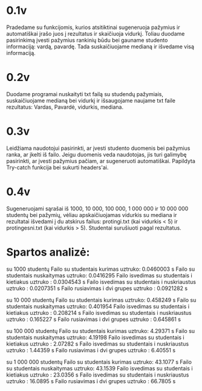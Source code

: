 # 0.1v
Pradedame su funkcijomis, kurios atsitiktinai sugeneruoja pažymius ir automatiškai įrašo juos į rezultatus ir skaičiuoja vidurkį. Toliau duodame pasirinkimą įvesti pažymius rankinių būdu bei gauname studento informaciją: vardą, pavardę. Tada suskaičiuojame medianą ir išvedame visą informaciją.

# 0.2v
Duodame programai nuskaityti txt failą su studendų pažymiais, suskaičiuojame medianą bei vidurkį ir išsaugojame naujame txt faile rezultatus: Vardas, Pavardė, vidurkis, mediana.

# 0.3v
Leidžiama naudotojui pasirinkti, ar įvesti studento duomenis bei pažymius ranka, ar įkelti iš failo. Jeigu duomenis veda naudotojas, jis turi galimybę pasirinkti, ar įvesti pažymius pačiam, ar sugeneruoti automatiškai. Papildyta Try-catch funkcija bei sukurti headers'ai.

# 0.4v
Sugeneruojami sąrašai iš 1000, 10 000, 100 000, 1 000 000 ir 10 000 000 studentų bei pažymių, vėliau apskaičiuojamas vidurkis su mediana ir rezultatai išvedami į du atskirus failus: protingi.txt (kai vidurkis < 5) ir protingesni.txt (kai vidurkis > 5). Studentai surušiuoti pagal rezultatus.

# Spartos analizė:
su 1000 studentų
Failo su studentais kurimas uztruko: 0.0460003 s
Failo su studentais nuskaitymas uztruko: 0.0416295
Failo isvedimas su  studentais i kietiakus uztruko : 0.0304543 s
Failo isvedimas su studentais i nuskriaustus uztruko : 0.0207351 s
Failo rusiavimas i dvi grupes uztruko : 0.0921282 s

su 10 000 studentų
Failo su studentais kurimas uztruko: 0.458249 s
Failo su studentais nuskaitymas uztruko: 0.401954
Failo isvedimas su  studentais i kietiakus uztruko : 0.208214 s
Failo isvedimas su studentais i nuskriaustus uztruko : 0.165227 s
Failo rusiavimas i dvi grupes uztruko : 0.645861 s

su 100 000 studentų
Failo su studentais kurimas uztruko: 4.29371 s
Failo su studentais nuskaitymas uztruko: 4.19198
Failo isvedimas su  studentais i kietiakus uztruko : 2.07282 s
Failo isvedimas su studentais i nuskriaustus uztruko : 1.44359 s
Failo rusiavimas i dvi grupes uztruko : 6.40551 s

su 1 000 000 studentų
Failo su studentais kurimas uztruko: 43.1077 s
Failo su studentais nuskaitymas uztruko: 43.1539
Failo isvedimas su  studentais i kietiakus uztruko : 23.0356 s
Failo isvedimas su studentais i nuskriaustus uztruko : 16.0895 s
Failo rusiavimas i dvi grupes uztruko : 66.7805 s

